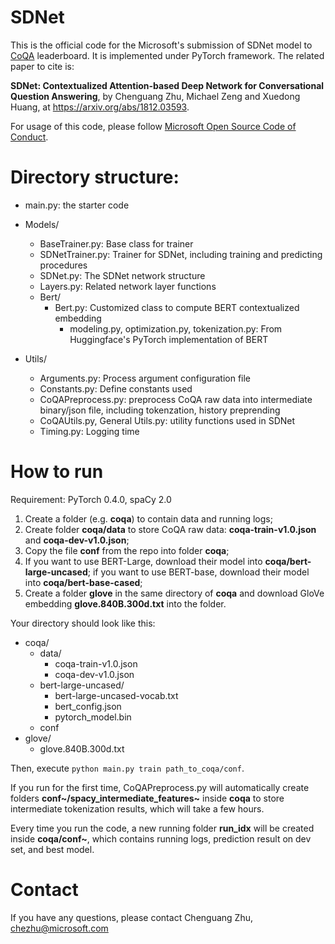# SDNet

This is the official code for the Microsoft's submission of SDNet model to [CoQA](https://stanfordnlp.github.io/coqa/) leaderboard. It is implemented under PyTorch framework. The related paper to cite is: 

**SDNet: Contextualized Attention-based Deep Network for Conversational Question Answering**, by Chenguang Zhu, Michael Zeng and Xuedong Huang, at https://arxiv.org/abs/1812.03593.

For usage of this code, please follow [Microsoft Open Source Code of Conduct](https://opensource.microsoft.com/codeofconduct).

# Directory structure:
* main.py: the starter code

* Models/
  * BaseTrainer.py: Base class for trainer
  * SDNetTrainer.py: Trainer for SDNet, including training and predicting procedures
  * SDNet.py: The SDNet network structure
  * Layers.py: Related network layer functions
  * Bert/
    * Bert.py: Customized class to compute BERT contextualized embedding     
	   * modeling.py, optimization.py, tokenization.py: From Huggingface's PyTorch implementation of BERT
* Utils/
  * Arguments.py: Process argument configuration file
  * Constants.py: Define constants used
  * CoQAPreprocess.py: preprocess CoQA raw data into intermediate binary/json file, including tokenzation, history preprending
  * CoQAUtils.py, General Utils.py: utility functions used in SDNet
  * Timing.py: Logging time

# How to run
Requirement: PyTorch 0.4.0, spaCy 2.0
1. Create a folder (e.g. **coqa**) to contain data and running logs;
2. Create folder **coqa/data** to store CoQA raw data: **coqa-train-v1.0.json** and **coqa-dev-v1.0.json**;
3. Copy the file **conf** from the repo into folder **coqa**;
4. If you want to use BERT-Large, download their model into **coqa/bert-large-uncased**; if you want to use BERT-base, download their model into **coqa/bert-base-cased**;
5. Create a folder **glove** in the same directory of **coqa** and download GloVe embedding **glove.840B.300d.txt** into the folder.

Your directory should look like this:
* coqa/
  * data/
    * coqa-train-v1.0.json
    * coqa-dev-v1.0.json
  * bert-large-uncased/
    * bert-large-uncased-vocab.txt
    * bert_config.json
    * pytorch_model.bin
  * conf  
* glove/
  * glove.840B.300d.txt

Then, execute `python main.py train path_to_coqa/conf`.

If you run for the first time, CoQAPreprocess.py will automatically create folders **conf~/spacy_intermediate_features~** inside **coqa** to store intermediate tokenization results, which will take a few hours.

Every time you run the code, a new running folder **run_idx** will be created inside **coqa/conf~**, which contains running logs, prediction result on dev set, and best model.

# Contact
If you have any questions, please contact Chenguang Zhu, chezhu@microsoft.com
